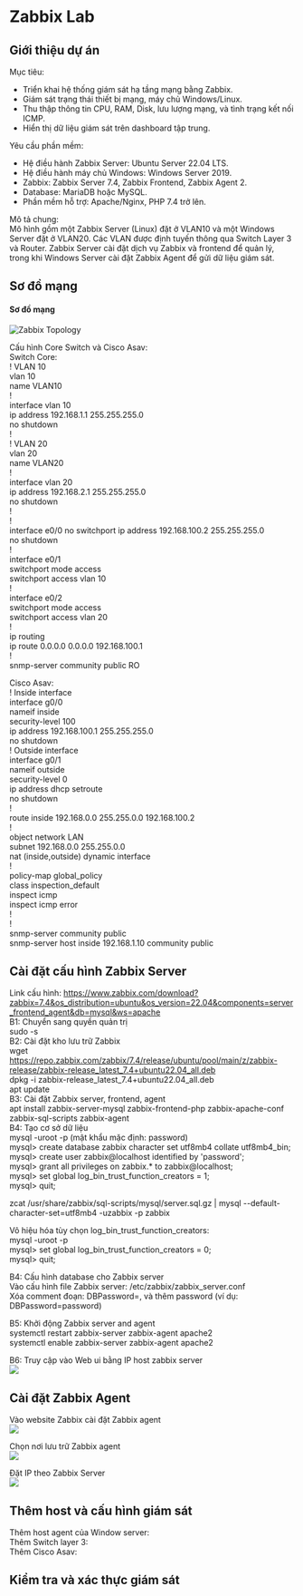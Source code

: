 # Zabbix Lab
## Giới thiệu dự án
Mục tiêu:  
- Triển khai hệ thống giám sát hạ tầng mạng bằng Zabbix.  
- Giám sát trạng thái thiết bị mạng, máy chủ Windows/Linux.  
- Thu thập thông tin CPU, RAM, Disk, lưu lượng mạng, và tình trạng kết nối ICMP.  
- Hiển thị dữ liệu giám sát trên dashboard tập trung.  
  
Yêu cầu phần mềm:  
- Hệ điều hành Zabbix Server: Ubuntu Server 22.04 LTS.  
- Hệ điều hành máy chủ Windows: Windows Server 2019.  
- Zabbix: Zabbix Server 7.4, Zabbix Frontend, Zabbix Agent 2.  
- Database: MariaDB hoặc MySQL.  
- Phần mềm hỗ trợ: Apache/Nginx, PHP 7.4 trở lên.  

Mô tả chung:  
Mô hình gồm một Zabbix Server (Linux) đặt ở VLAN10 và một Windows Server đặt ở VLAN20. Các VLAN được định tuyến thông qua Switch Layer 3 và Router. Zabbix Server cài đặt dịch vụ Zabbix và frontend để quản lý, trong khi Windows Server cài đặt Zabbix Agent để gửi dữ liệu giám sát.  
  
## Sơ đồ mạng
#### Sơ đồ mạng
![Zabbix Topology](images/Sodomangzabbix.png)  
  
Cấu hình Core Switch và Cisco Asav:  
Switch Core:  
! VLAN 10   
vlan 10  
 name VLAN10  
!  
interface vlan 10  
 ip address 192.168.1.1 255.255.255.0  
 no shutdown  
!  
! VLAN 20  
vlan 20  
 name VLAN20  
!  
interface vlan 20  
 ip address 192.168.2.1 255.255.255.0  
 no shutdown  
!  
!  
interface e0/0
 no switchport
 ip address 192.168.100.2 255.255.255.0  
 no shutdown  
!  
interface e0/1  
 switchport mode access  
 switchport access vlan 10  
!    
interface e0/2  
 switchport mode access  
 switchport access vlan 20  
!  
ip routing  
ip route 0.0.0.0 0.0.0.0 192.168.100.1  
!  
snmp-server community public RO  
  
Cisco Asav:  
! Inside interface  
interface g0/0  
 nameif inside  
 security-level 100  
 ip address 192.168.100.1 255.255.255.0  
 no shutdown  
! Outside interface  
interface g0/1  
 nameif outside  
 security-level 0  
 ip address dhcp setroute  
 no shutdown  
!  
route inside 192.168.0.0 255.255.0.0 192.168.100.2  
!  
object network LAN  
 subnet 192.168.0.0 255.255.0.0  
 nat (inside,outside) dynamic interface  
!  
policy-map global_policy  
 class inspection_default  
  inspect icmp  
  inspect icmp error  
!  
!  
snmp-server community public  
snmp-server host inside 192.168.1.10 community public  
  
## Cài đặt cấu hình Zabbix Server
Link cấu hình: https://www.zabbix.com/download?zabbix=7.4&os_distribution=ubuntu&os_version=22.04&components=server_frontend_agent&db=mysql&ws=apache  
B1: Chuyển sang quyền quản trị  
sudo -s  
B2: Cài đặt kho lưu trữ Zabbix  
wget https://repo.zabbix.com/zabbix/7.4/release/ubuntu/pool/main/z/zabbix-release/zabbix-release_latest_7.4+ubuntu22.04_all.deb  
dpkg -i zabbix-release_latest_7.4+ubuntu22.04_all.deb  
apt update  
B3: Cài đặt Zabbix server, frontend, agent  
apt install zabbix-server-mysql zabbix-frontend-php zabbix-apache-conf zabbix-sql-scripts zabbix-agent  
B4: Tạo cơ sở dữ liệu  
mysql -uroot -p (mật khẩu mặc định: password)  
mysql> create database zabbix character set utf8mb4 collate utf8mb4_bin;  
mysql> create user zabbix@localhost identified by 'password';  
mysql> grant all privileges on zabbix.* to zabbix@localhost;  
mysql> set global log_bin_trust_function_creators = 1;  
mysql> quit;  
  
zcat /usr/share/zabbix/sql-scripts/mysql/server.sql.gz | mysql --default-character-set=utf8mb4 -uzabbix -p zabbix  
  
Vô hiệu hóa tùy chọn log_bin_trust_function_creators:  
mysql -uroot -p  
mysql> set global log_bin_trust_function_creators = 0;  
mysql> quit;  
  
B4: Cấu hình database cho Zabbix server  
Vào cấu hình file Zabbix server: /etc/zabbix/zabbix_server.conf  
Xóa comment đoạn: DBPassword=, và thêm password (ví dụ: DBPassword=password)  

B5: Khởi động Zabbix server and agent  
systemctl restart zabbix-server zabbix-agent apache2  
systemctl enable zabbix-server zabbix-agent apache2  

B6: Truy cập vào Web ui bằng IP host zabbix server  
![](images/)  
## Cài đặt Zabbix Agent
Vào website Zabbix cài đặt Zabbix agent  
![](images/insstallagent0.png)  

Chọn nơi lưu trữ Zabbix agent  
![](images/installagent1.png)  
  
Đặt IP theo Zabbix Server  
![](images/installagent2.png)  
  
## Thêm host và cấu hình giám sát
Thêm host agent của Window server:  
Thêm Switch layer 3:  
Thêm Cisco Asav:  

## Kiểm tra và xác thực giám sát
